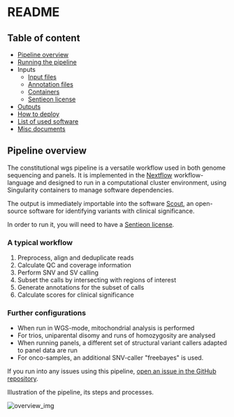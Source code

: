 # README

## Table of content

* [Pipeline overview](#pipeline-overview)
* [Running the pipeline](docs/running_the_pipeline.md)
* Inputs
    * [Input files](docs/input_files.md)
    * [Annotation files](docs/annotation_files.md)
    * [Containers](docs/input_containers.md)
    * [Sentieon license](docs/sentieon_license.md)
* [Outputs](docs/outputs.md)
* [How to deploy](docs/how_to_deploy.md)
* [List of used software](docs/list_of_all_used_software.md)
* [Misc documents](docs/misc_docs.md)

## Pipeline overview

The constitutional wgs pipeline is a versatile workflow used in both genome sequencing and panels. It is implemented in the [Nextflow](https://www.nextflow.io/) workflow-language and designed to run in a computational cluster environment, using Singularity containers to manage software dependencies.

The output is immediately importable into the software [Scout](https://github.com/Clinical-Genomics/scout), an open-source software for identifying variants with clinical significance. 

In order to run it, you will need to have a [Sentieon license](https://support.sentieon.com/appnotes/license_server/).

### A typical workflow

1. Preprocess, align and deduplicate reads
2. Calculate QC and coverage information 
3. Perform SNV and SV calling
4. Subset the calls by intersecting with regions of interest
5. Generate annotations for the subset of calls
6. Calculate scores for clinical significance

### Further configurations

* When run in WGS-mode, mitochondrial analysis is performed
* For trios, uniparental disomy and runs of homozygosity are analysed
* When running panels, a different set of structural variant callers adapted to panel data are run
* For onco-samples, an additional SNV-caller "freebayes" is used.

If you run into any issues using this pipeline, [open an issue in the GitHub repository](https://github.com/Clinical-Genomics-Lund/nextflow_wgs/issues).

Illustration of the pipeline, its steps and processes.

![overview_img](img/wgs_overview_200.drawio.png)

